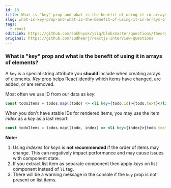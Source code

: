 ```yaml
---
id: 18
title: What is "key" prop and what is the benefit of using it in arrays of elements?
slug: what-is-key-prop-and-what-is-the-benefit-of-using-it-in-arrays-of-elements
tags:
  - react
editLink: https://github.com/sakhnyuk/jsiq/blob/master/questions/theory/react/18.md
original: https://github.com/sudheerj/reactjs-interview-questions
---
```


### What is "key" prop and what is the benefit of using it in arrays of elements?

A `key` is a special string attribute you **should** include when creating arrays of elements. _Key_ prop helps React identify which items have changed, are added, or are removed.

Most often we use ID from our data as _key_:

```jsx
const todoItems = todos.map((todo) => <li key={todo.id}>{todo.text}</li>);
```

When you don't have stable IDs for rendered items, you may use the item _index_ as a _key_ as a last resort:

```jsx
const todoItems = todos.map((todo, index) => <li key={index}>{todo.text}</li>);
```

**Note:**

1. Using _indexes_ for _keys_ is **not recommended** if the order of items may change. This can negatively impact performance and may cause issues with component state.
2. If you extract list item as separate component then apply _keys_ on list component instead of `li` tag.
3. There will be a warning message in the console if the `key` prop is not present on list items.